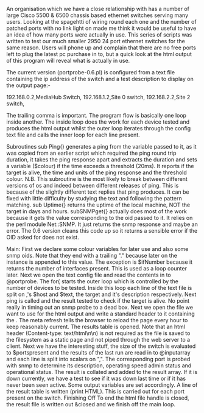 An organisation which we have a close relationship with has a number of large Cisco 5500 & 6500 chassis based ethernet switches serving many users. Looking at the spagehtti of wiring round each one and the number of patched ports with no link light on made me think it would be useful to have an idea of how many ports were actually in use. This series of scripts was written to test our much smaller 2950 24 port ethernet switches for the same reason. Users will phone up and complain that there are no free ports left to plug the latest pc purchase in to, but a quick look at the html output of this program will reveal what is actually in use.
 
The current version (portprobe-0.6.pl) is configured from a text file containing the ip address of the switch and a test description to display on the output page:-

192.168.0.2,MediaHub Switch,
192.168.1.2,Site 0 switch,
192.168.2.2,Site 2 switch,

The trailing comma is important. The program flow is basically one loop inside another. The inside loop does the work for each device tested and produces the html output whilst the outer loop iterates through the config text file and calls the inner loop for each line present.
 
Subroutines
sub Ping{} generates a ping from the variable passed to it, as it was copied from an earlier script which required the ping round trip duration, it takes the ping response apart and extracts the duration and sets a variable ($colour) if the time exceeds a threshold (20ms). It reports if the target is alive, the time and units of the ping response and the threshold colour. N.B. This subroutine is the most likely to break between different versions of os and indeed between different releases of ping. This is because of the slightly different text replies that ping produces. It can be fixed with little difficulty by studying the text and following the pattern matching.
sub Uptime{} returns the uptime of the local machine, NOT the target in days and hours.
subSNMPget{} actually does most of the work because it gets the value corresponding to the oid passed to it. It relies on the perl module Net::SNMP. It just returns the snmp response and maybe an error. The 0.6 version cleans this code up so it returns a sensible error if the OID asked for does not exist.

 
Main:
First we declare some colour variables for later use and also some snmp oids. Note that they end with a trailing "." because later on the instance is appended to this value. The exception is $ifNumber because it returns the number of interfaces present. This is used as a loop counter later.
Next we open the text config file and read the contents in to @portprobe. The for{ starts the outer loop which is controlled by the number of devices to be tested.
Inside this loop each line of the text file is split on ,'s $host and $text, the target and it's description respectively. Next ping is called and the result tested to check if the target is alive. No point really in timing out an snmp probe to a dead box.
Next we open the file we want to use for the html output and write a standard header to it containing the . The meta refresh tells the browser to reload the page every hour to keep reasonably current. The results table is opened. Note that an html header (Content-type: text/html\n\n) is not required as the file is saved to the filesystem as a static page and not piped through the web server to a client.
Next we have the interesting stuff, the size of the switch is evaluated to $portspresent and the results of the last run are read in to @inputarray and each line is split into scalars on ",". The corresponding port is probed with snmp to determine its description, operating speed admin status and operational status. The result is collated and added to the result array.
If it is down currently, we have a test to see if it was down last time or if it has never been seen active. Some output variables are set accordingly. A line of the result table is written (print HTML). This is carried out for each port present on the switch.
Finishing Off
To end the html file handle is closed, the result file is written out &closed and we finish off the main loop. 
